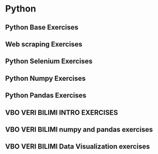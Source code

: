 # Python
## Python Base Exercises
## Web scraping Exercises
## Python Selenium Exercises
## Python Numpy Exercises
## Python Pandas Exercises
## VBO VERI BILIMI INTRO EXERCISES
## VBO VERI BILIMI numpy and pandas exercises
## VBO VERI BILIMI Data Visualization exercises

